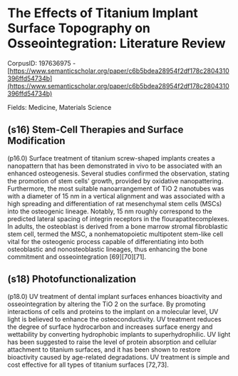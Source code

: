 # The Effects of Titanium Implant Surface Topography on Osseointegration: Literature Review

CorpusID: 197636975 - [https://www.semanticscholar.org/paper/c6b5bdea28954f2df178c2804310396ffd54734b](https://www.semanticscholar.org/paper/c6b5bdea28954f2df178c2804310396ffd54734b)

Fields: Medicine, Materials Science

## (s16) Stem-Cell Therapies and Surface Modification
(p16.0) Surface treatment of titanium screw-shaped implants creates a nanopattern that has been demonstrated in vivo to be associated with an enhanced osteogenesis. Several studies confirmed the observation, stating the promotion of stem cells' growth, provided by oxidative nanopattering. Furthermore, the most suitable nanoarrangement of TiO 2 nanotubes was with a diameter of 15 nm in a vertical alignment and was associated with a high spreading and differentiation of rat mesenchymal stem cells (MSCs) into the osteogenic lineage. Notably, 15 nm roughly correspond to the predicted lateral spacing of integrin receptors in the flourapatitecomplexes. In adults, the osteoblast is derived from a bone marrow stromal fibroblastic stem cell, termed the MSC, a nonhematopoietic multipotent stem-like cell vital for the osteogenic process capable of differentiating into both osteoblastic and nonosteoblastic lineages, thus enhancing the bone commitment and osseointegration [69][70][71].
## (s18) Photofunctionalization
(p18.0) UV treatment of dental implant surfaces enhances bioactivity and osseointegration by altering the TiO 2 on the surface. By promoting interactions of cells and proteins to the implant on a molecular level, UV light is believed to enhance the osteoconductivity. UV treatment reduces the degree of surface hydrocarbon and increases surface energy and wettability by converting hydrophobic implants to superhydrophilic. UV light has been suggested to raise the level of protein absorption and cellular attachment to titanium surfaces, and it has been shown to restore bioactivity caused by age-related degradations. UV treatment is simple and cost effective for all types of titanium surfaces [72,73].
